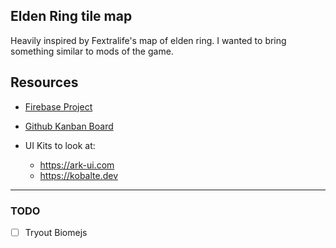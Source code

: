 ## Elden Ring tile map

Heavily inspired by Fextralife's map of elden ring. I wanted to bring something similar to mods of the game.

## Resources

- [Firebase Project](https://console.firebase.google.com/u/2/project/convergence-mod-map/overview)
- [Github Kanban Board](https://github.com/users/metruzanca/projects/9/views/1)

- UI Kits to look at:
  - https://ark-ui.com
  - https://kobalte.dev

---

### TODO

- [ ] Tryout Biomejs
